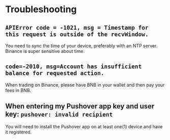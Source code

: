 # Troubleshooting

## `APIError code = -1021, msg = Timestamp for this request is outside of the recvWindow.`

You need to sync the time of your device, preferably with an NTP server. Binance is super sensitive about time.

## `code=-2010, msg=Account has insufficient balance for requested action.`&#x20;

When trading on Binance, please have BNB in your wallet and then pay your fees in BNB.

## When entering my Pushover app key and user key: `pushover: invalid recipient`

You will need to install the Pushover app on at least one(1) device and have it registered.
